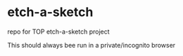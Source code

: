 # etch-a-sketch
repo for TOP etch-a-sketch project

This should always bee run in a private/incognito browser